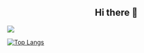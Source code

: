 <h2 align="center">Hi there 👋</h2>


<p align="left">

<a href="https://discord.gg/FfC9ESp">
  <img src="https://discord.c99.nl/widget/theme-2/297557056209289217.png" />
</a>

</p>

[![Top Langs](https://github-readme-stats.vercel.app/api/top-langs/?username=crafthome0)](https://github.com/crafthome0/github-readme-stats)
